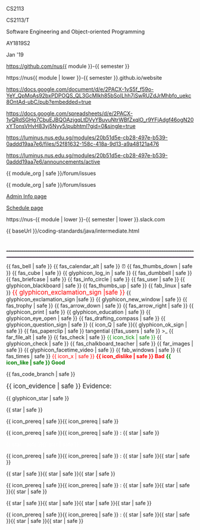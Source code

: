 <span id="module">CS2113</span>

<span id="module_pair">CS2113/T</span>

<span id="module_name">Software Engineering and Object-oriented Programming</span>

<span id="semester">AY1819S2</span>

<span id="period">Jan '19</span>

<span id="module_org">https://github.com/nus{{ module }}-{{ semester }}</span>

<span id="module_website">https://nus{{ module | lower }}-{{ semester }}.github.io/website</span>

<span id="instructors_page">https://docs.google.com/document/d/e/2PACX-1vS5f_f59o-YeY_QpMoAs92bxPDPOQS_QL3GcMIkh85bSoILhh7iSwRUZdJrMhbfo_uekc8OntAd-ubC/pub?embedded=true</span>

<span id="team_IDs_page">https://docs.google.com/spreadsheets/d/e/2PACX-1vQRdSGHg7CbuEJBQOAzjgqLtDVyYBuvuNtrWBfZxqlO_r9YFjAdgf46ogN20xYTonsVHvH83yj5Nyy5/pubhtml?gid=0&single=true</span>

<span id="ivle_files">https://luminus.nus.edu.sg/modules/20b51d5e-cb28-497e-b539-0addd19aa7e6/files/52f81632-158c-418a-9d13-a9a48121a476</span>

<span id="ivle_announcements">https://luminus.nus.edu.sg/modules/20b51d5e-cb28-497e-b539-0addd19aa7e6/announcements/active</span>

<span id="bugs_link">{{ module_org | safe }}/forum/issues</span>

<span id="forum_link">{{ module_org | safe }}/forum/issues</span>

<span id="admin_link"><md>[Admin Info page]({{baseUrl}}/admin/index.html)</md></span>

<span id="schedule_link"><md>[Schedule page]({{baseUrl}}/index.html)</md></span>

<span id="slack_team">https://nus-{{ module | lower }}-{{ semester | lower }}.slack.com</span>

<span id="java_coding_standard">{{ baseUrl }}/coding-standards/java/intermediate.html</span>

<span id="pagebreak"><p style="page-break-after: always;">&nbsp;</p></span>

<span id="dashed_line"><hr style="border-top: dashed 1px; border-color:grey" /></span>

<span id="dotted_line"><hr style="border-width: 1px; border-color: #f3ccff; border-style: dotted"></span>

<span id="icon_announcement">{{ fas_bell | safe }}</span>
<span id="icon_calendar">{{ fas_calendar_alt | safe }}</span>
<span id="icon_deadline">:alarm_clock:</span>
<span id="icon_dislike">{{ fas_thumbs_down | safe }}</span>
<span id="icon_example">{{ fas_cube | safe }}</span>
<span id="icon_embedding">{{ glyphicon_log_in | safe }}</span>
<span id="icon_exercise">{{ fas_dumbbell | safe }}</span>
<span id="icon_evidence">{{ fas_briefcase | safe }}</span>
<span id="icon_info">{{ fas_info_circle | safe }}</span>
<span id="icon_individual">{{ fas_user | safe }}</span>
<span id="icon_lecture">{{ glyphicon_blackboard | safe }}</span>
<span id="icon_like">{{ fas_thumbs_up | safe }}</span>
<span id="icon_linux">{{ fab_linux | safe }}</span>
<span id="icon_important_big_red"><font color="red"><big>{{ glyphicon_exclamation_sign |safe }}</big></font></span>
<span id="icon_important">{{ glyphicon_exclamation_sign |safe }}</span>
<span id="icon_new_window">{{ glyphicon_new_window | safe }}</span>
<span id="icon_outcome">{{ fas_trophy | safe }}</span>
<span id="icon_output">{{ fas_arrow_down | safe }}</span>
<span id="icon_output_right">{{ fas_arrow_right | safe }}</span>
<span id="icon_print">{{ glyphicon_print | safe }}</span>
<span id="icon_prereq">{{ glyphicon_education | safe }}</span>
<span id="icon_preview">{{ glyphicon_eye_open | safe }}</span>
<span id="icon_project">{{ fas_drafting_compass | safe }}</span>
<span id="icon_Q">{{ glyphicon_question_sign | safe }}</span>
<span id="icon_Q_A">{{ icon_Q | safe }}{{ glyphicon_ok_sign | safe }}</span>
<span id="icon_resource">{{ fas_paperclip | safe }}</span>
<span id="icon_tangential"><span class='badge badge-pill badge-secondary'>tangential</span></span>
<span id="icon_team">{{fas_users | safe }}</span>
<span id="icon_terminal"><smal><span class="badge badge-secondary">&gt;_</span></smal></span>
<span id="icon_text">{{ far_file_alt | safe }}</span>
<span id="icon_tick">{{ fas_check | safe }}</span>
<span id="icon_tick_green"><span style="color:green">{{ icon_tick | safe }}</span></span>
<span id="icon_todo">{{ glyphicon_check | safe }}</span>
<span id="icon_tutorial">{{ fas_chalkboard_teacher | safe }}</span>
<span id="icon_slides">{{ far_images | safe }}</span>
<span id="icon_video">{{ glyphicon_facetime_video | safe }}</span>
<span id="icon_windows">{{ fab_windows | safe }}</span>
<span id="icon_x">{{ fas_times | safe }}</span>
<span id="icon_x_red"><span style="color:red">{{ icon_x | safe }}</span></span>
<span id="bad"><font color="red"><md>**{{ icon_dislike | safe }} Bad**</md></font></span>
<span id="good"><font color="green"><md>**{{ icon_like | safe }} Good**</md></font></span>

<span id="icon_repo">{{ fas_code_branch | safe }}</span>


<span id="evidence"><big>{{ icon_evidence | safe }} Evidence:</big></span>

<span id="s">{{ glyphicon_star | safe }}</span>

<span id="star"><span class='glyphicon glyphicon-star' aria-hidden='true'></span></span>

<span id="one_star"><span class='badge badge-pill badge-danger'>{{ star | safe }} </span></span>

<span id="prereq_no_stars"><span class='badge badge-pill badge-secondary'>{{ icon_prereq | safe }}{{ icon_prereq | safe }}</span></span>

<span id="prereq_one_star"><span class='badge badge-pill badge-secondary'>{{ icon_prereq | safe }}{{ icon_prereq | safe }} : {{ star | safe }} </span></span>

<span id="two_stars"><span class='badge badge-pill badge-warning'><span style='color:white'>{{ star | safe }}{{ star | safe }} </span></span></span>

<span id="prereq_two_stars"><span class='badge badge-pill badge-secondary'>{{ icon_prereq | safe }}{{ icon_prereq | safe }} : {{ star | safe }}{{ star | safe }} </span></span>

<span id="three_stars"><span class='badge badge-pill badge-info'>{{ star | safe }}{{ star | safe }}{{ star | safe }} </span></span>

<span id="prereq_three_stars"><span class='badge badge-pill badge-secondary'>{{ icon_prereq | safe }}{{ icon_prereq | safe }} : {{ star | safe }}{{ star | safe }}{{ star | safe }} </span></span>

<span id="four_stars"><span class='badge badge-pill badge-success'>{{ star | safe }}{{ star | safe }}{{ star | safe }}{{ star | safe }} </span></span>

<span id="prereq_four_stars"><span class='badge badge-pill badge-secondary'>{{ icon_prereq | safe }}{{ icon_prereq | safe }} : {{ star | safe }}{{ star | safe }}{{ star | safe }}{{ star | safe }} </span></span>